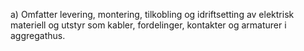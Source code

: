 a) Omfatter levering, montering, tilkobling og idriftsetting av elektrisk materiell og utstyr som kabler, fordelinger, kontakter og armaturer i aggregathus.

